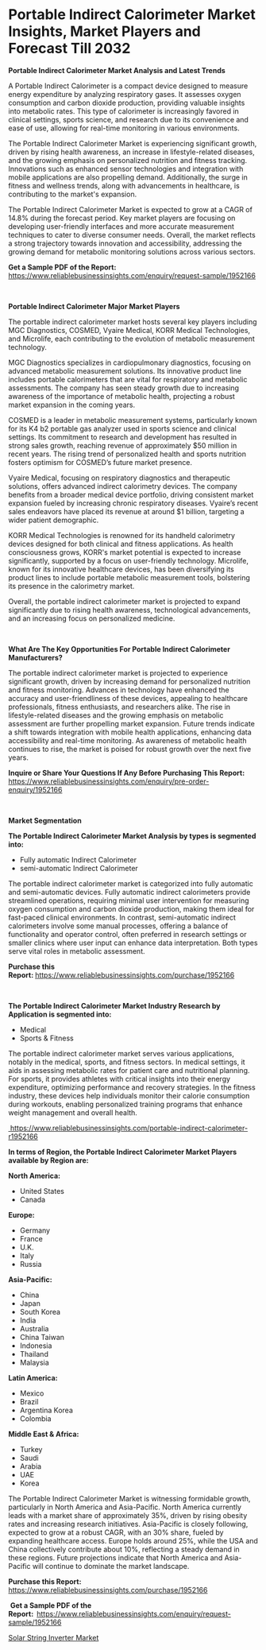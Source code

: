 <p><h1>Portable Indirect Calorimeter Market Insights, Market Players and Forecast Till 2032</h1></p><p><strong>Portable Indirect Calorimeter Market Analysis and Latest Trends</strong></p>
<p><p>A Portable Indirect Calorimeter is a compact device designed to measure energy expenditure by analyzing respiratory gases. It assesses oxygen consumption and carbon dioxide production, providing valuable insights into metabolic rates. This type of calorimeter is increasingly favored in clinical settings, sports science, and research due to its convenience and ease of use, allowing for real-time monitoring in various environments.</p><p>The Portable Indirect Calorimeter Market is experiencing significant growth, driven by rising health awareness, an increase in lifestyle-related diseases, and the growing emphasis on personalized nutrition and fitness tracking. Innovations such as enhanced sensor technologies and integration with mobile applications are also propelling demand. Additionally, the surge in fitness and wellness trends, along with advancements in healthcare, is contributing to the market's expansion. </p><p>The Portable Indirect Calorimeter Market is expected to grow at a CAGR of 14.8% during the forecast period. Key market players are focusing on developing user-friendly interfaces and more accurate measurement techniques to cater to diverse consumer needs. Overall, the market reflects a strong trajectory towards innovation and accessibility, addressing the growing demand for metabolic monitoring solutions across various sectors.</p></p>
<p><strong>Get a Sample PDF of the Report:&nbsp;</strong> <a href="https://www.reliablebusinessinsights.com/enquiry/request-sample/1952166?utm_campaign=2930&utm_medium=2&utm_source=Github&utm_content=ia&utm_term=06032025&utm_id=portable-indirect-calorimeter">https://www.reliablebusinessinsights.com/enquiry/request-sample/1952166</a></p>
<p>&nbsp;</p>
<p><strong>Portable Indirect Calorimeter Major Market Players</strong></p>
<p><p>The portable indirect calorimeter market hosts several key players including MGC Diagnostics, COSMED, Vyaire Medical, KORR Medical Technologies, and Microlife, each contributing to the evolution of metabolic measurement technology.</p><p>MGC Diagnostics specializes in cardiopulmonary diagnostics, focusing on advanced metabolic measurement solutions. Its innovative product line includes portable calorimeters that are vital for respiratory and metabolic assessments. The company has seen steady growth due to increasing awareness of the importance of metabolic health, projecting a robust market expansion in the coming years.</p><p>COSMED is a leader in metabolic measurement systems, particularly known for its K4 b2 portable gas analyzer used in sports science and clinical settings. Its commitment to research and development has resulted in strong sales growth, reaching revenue of approximately $50 million in recent years. The rising trend of personalized health and sports nutrition fosters optimism for COSMED’s future market presence.</p><p>Vyaire Medical, focusing on respiratory diagnostics and therapeutic solutions, offers advanced indirect calorimetry devices. The company benefits from a broader medical device portfolio, driving consistent market expansion fueled by increasing chronic respiratory diseases. Vyaire’s recent sales endeavors have placed its revenue at around $1 billion, targeting a wider patient demographic.</p><p>KORR Medical Technologies is renowned for its handheld calorimetry devices designed for both clinical and fitness applications. As health consciousness grows, KORR's market potential is expected to increase significantly, supported by a focus on user-friendly technology. Microlife, known for its innovative healthcare devices, has been diversifying its product lines to include portable metabolic measurement tools, bolstering its presence in the calorimetry market.</p><p>Overall, the portable indirect calorimeter market is projected to expand significantly due to rising health awareness, technological advancements, and an increasing focus on personalized medicine.</p></p>
<p>&nbsp;</p>
<p><strong>What Are The Key Opportunities For Portable Indirect Calorimeter Manufacturers?</strong></p>
<p><p>The portable indirect calorimeter market is projected to experience significant growth, driven by increasing demand for personalized nutrition and fitness monitoring. Advances in technology have enhanced the accuracy and user-friendliness of these devices, appealing to healthcare professionals, fitness enthusiasts, and researchers alike. The rise in lifestyle-related diseases and the growing emphasis on metabolic assessment are further propelling market expansion. Future trends indicate a shift towards integration with mobile health applications, enhancing data accessibility and real-time monitoring. As awareness of metabolic health continues to rise, the market is poised for robust growth over the next five years.</p></p>
<p><strong>Inquire or Share Your Questions If Any Before Purchasing This Report:</strong> <a href="https://www.reliablebusinessinsights.com/enquiry/pre-order-enquiry/1952166?utm_campaign=2930&utm_medium=2&utm_source=Github&utm_content=ia&utm_term=06032025&utm_id=portable-indirect-calorimeter">https://www.reliablebusinessinsights.com/enquiry/pre-order-enquiry/1952166</a></p>
<p>&nbsp;</p>
<p><strong>Market Segmentation</strong></p>
<p><strong>The Portable Indirect Calorimeter Market Analysis by types is segmented into:</strong></p>
<p><ul><li>Fully automatic Indirect Calorimeter</li><li>semi-automatic Indirect Calorimeter</li></ul></p>
<p><p>The portable indirect calorimeter market is categorized into fully automatic and semi-automatic devices. Fully automatic indirect calorimeters provide streamlined operations, requiring minimal user intervention for measuring oxygen consumption and carbon dioxide production, making them ideal for fast-paced clinical environments. In contrast, semi-automatic indirect calorimeters involve some manual processes, offering a balance of functionality and operator control, often preferred in research settings or smaller clinics where user input can enhance data interpretation. Both types serve vital roles in metabolic assessment.</p></p>
<p><strong>Purchase this Report:&nbsp;</strong><a href="https://www.reliablebusinessinsights.com/purchase/1952166?utm_campaign=2930&utm_medium=2&utm_source=Github&utm_content=ia&utm_term=06032025&utm_id=portable-indirect-calorimeter">https://www.reliablebusinessinsights.com/purchase/1952166</a></p>
<p>&nbsp;</p>
<p><strong>The Portable Indirect Calorimeter Market Industry Research by Application is segmented into:</strong></p>
<p><ul><li>Medical</li><li>Sports & Fitness</li></ul></p>
<p><p>The portable indirect calorimeter market serves various applications, notably in the medical, sports, and fitness sectors. In medical settings, it aids in assessing metabolic rates for patient care and nutritional planning. For sports, it provides athletes with critical insights into their energy expenditure, optimizing performance and recovery strategies. In the fitness industry, these devices help individuals monitor their calorie consumption during workouts, enabling personalized training programs that enhance weight management and overall health.</p></p>
<p><a href="https://www.reliablebusinessinsights.com/portable-indirect-calorimeter-r1952166?utm_campaign=2930&utm_medium=2&utm_source=Github&utm_content=ia&utm_term=06032025&utm_id=portable-indirect-calorimeter">&nbsp;https://www.reliablebusinessinsights.com/portable-indirect-calorimeter-r1952166</a></p>
<p><strong>In terms of Region, the Portable Indirect Calorimeter Market Players available by Region are:</strong></p>
<p>
    <p> <strong> North America: </strong>
        <ul>
            <li>United States</li>
            <li>Canada</li>
        </ul>
        </p> 
    <p> <strong> Europe: </strong>
        <ul>
            <li>Germany</li>
            <li>France</li>
            <li>U.K.</li>
            <li>Italy</li>
            <li>Russia</li>
        </ul>
        </p> 
    <p> <strong> Asia-Pacific: </strong>
        <ul>
            <li>China</li>
            <li>Japan</li>
            <li>South Korea</li>
            <li>India</li>
            <li>Australia</li>
            <li>China Taiwan</li>
            <li>Indonesia</li>
            <li>Thailand</li>
            <li>Malaysia</li>
        </ul>
        </p> 
    <p> <strong> Latin America: </strong>
        <ul>
            <li>Mexico</li>
            <li>Brazil</li>
            <li>Argentina Korea</li>
            <li>Colombia</li>
        </ul>
        </p> 
    <p> <strong> Middle East & Africa: </strong>
        <ul>
            <li>Turkey</li>
            <li>Saudi</li>
            <li>Arabia</li>
            <li>UAE</li>
            <li>Korea</li>
        </ul>
    </p>
    </p>
<p><p>The Portable Indirect Calorimeter Market is witnessing formidable growth, particularly in North America and Asia-Pacific. North America currently leads with a market share of approximately 35%, driven by rising obesity rates and increasing research initiatives. Asia-Pacific is closely following, expected to grow at a robust CAGR, with an 30% share, fueled by expanding healthcare access. Europe holds around 25%, while the USA and China collectively contribute about 10%, reflecting a steady demand in these regions. Future projections indicate that North America and Asia-Pacific will continue to dominate the market landscape.</p></p>
<p><strong>Purchase this Report: </strong><a href="https://www.reliablebusinessinsights.com/purchase/1952166?utm_campaign=2930&utm_medium=2&utm_source=Github&utm_content=ia&utm_term=06032025&utm_id=portable-indirect-calorimeter">https://www.reliablebusinessinsights.com/purchase/1952166</a></p>
<p>&nbsp;<strong>Get a Sample PDF of the Report:&nbsp;&nbsp;</strong><a href="https://www.reliablebusinessinsights.com/enquiry/request-sample/1952166?utm_campaign=2930&utm_medium=2&utm_source=Github&utm_content=ia&utm_term=06032025&utm_id=portable-indirect-calorimeter">https://www.reliablebusinessinsights.com/enquiry/request-sample/1952166</a></p>
<p><strong></strong></p>
<p><p><a href="https://github.com/paljuhubeyde/Market-Research-Report-List-1/blob/main/solar-string-inverter-market.md?utm_campaign=2930&utm_medium=2&utm_source=Github&utm_content=ia&utm_term=06032025&utm_id=portable-indirect-calorimeter">Solar String Inverter Market</a></p></p>